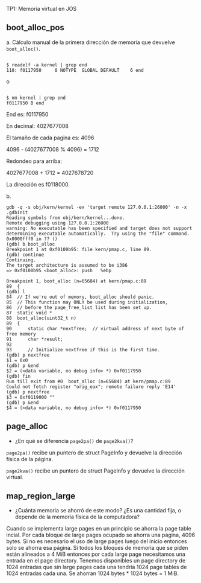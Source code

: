 TP1: Memoria virtual en JOS

boot_alloc_pos
--------------

a. Cálculo manual de la primera dirección de memoria que devuelve `boot_alloc()`.

```console

$ readelf -a kernel | grep end
110: f0117950     0 NOTYPE  GLOBAL DEFAULT    6 end
```

o

```console

$ nm kernel | grep end
f0117950 B end
```

End es: f0117950

En decimal: 4027677008

El tamaño de cada pagina es: 4096

4096 - (4027677008 % 4096) = 1712

Redondeo para arriba:

4027677008 + 1712 = 4027678720

La dirección es f0118000.

b. 

```
gdb -q -s obj/kern/kernel -ex 'target remote 127.0.0.1:26000' -n -x .gdbinit
Reading symbols from obj/kern/kernel...done.
Remote debugging using 127.0.0.1:26000
warning: No executable has been specified and target does not support
determining executable automatically.  Try using the "file" command.
0x0000fff0 in ?? ()
(gdb) b boot_alloc
Breakpoint 1 at 0xf0100b95: file kern/pmap.c, line 89.
(gdb) continue
Continuing.
The target architecture is assumed to be i386
=> 0xf0100b95 <boot_alloc>:	push   %ebp

Breakpoint 1, boot_alloc (n=65684) at kern/pmap.c:89
89	{
(gdb) l
84	// If we're out of memory, boot_alloc should panic.
85	// This function may ONLY be used during initialization,
86	// before the page_free_list list has been set up.
87	static void *
88	boot_alloc(uint32_t n)
89	{
90		static char *nextfree;  // virtual address of next byte of free memory
91		char *result;
92	
93		// Initialize nextfree if this is the first time.
(gdb) p nextfree
$1 = 0x0
(gdb) p &end
$2 = (<data variable, no debug info> *) 0xf0117950
(gdb) fin
Run till exit from #0  boot_alloc (n=65684) at kern/pmap.c:89
Could not fetch register "orig_eax"; remote failure reply 'E14'
(gdb) p nextfree
$3 = 0xf0119000 ""
(gdb) p &end
$4 = (<data variable, no debug info> *) 0xf0117950
```

page_alloc
----------

* ¿En qué se diferencia `page2pa()` de `page2kva()`?

`page2pa()` recibe un puntero de struct PageInfo y devuelve la dirección física de la página.

`page2kva()` recibe un puntero de struct PageInfo y devuelve la dirección virtual.

map_region_large
----------

* ¿Cuánta memoria se ahorró de este modo? ¿Es una cantidad fija, o depende de la memoria física de la computadora?

Cuando se implementa large pages en un principio se ahorra la page table incial. Por cada bloque de large pages
ocupado se ahorra una página, 4096 bytes. Si no es necesario el uso de large pages luego del inicio entonces solo se ahorra esa página.
Si todos los bloques de memoria que se piden están alineados a 4 MiB entonces por cada large page necesitamos una entrada en el page directory. Tenemos disponibles un page directory de 1024 entradas que sin large pages cada una tendría 1024 page tables de 1024 entradas
cada una. Se ahorran 1024 bytes * 1024 bytes = 1 MiB.

